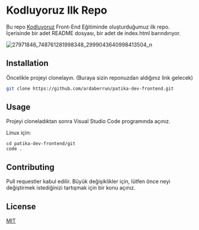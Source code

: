 # Kodluyoruz Ilk Repo

Bu repo [Kodluyoruz](https://www.kodluyoruz.org) Front-End Eğitiminde oluşturduğumuz ilk repo. İçerisinde bir adet README dosyası, bir adet de index.html barındırıyor.

![27971846_748761281998348_2999043640998413504_n](https://user-images.githubusercontent.com/48234601/123291639-f4ed7200-d51a-11eb-8604-af7075fe659f.png)



## Installation

Öncelikle projeyi clonelayın. (Buraya sizin reponuzdan aldığınız link gelecek)

```bash
git clone https://github.com/ardaberrun/patika-dev-frontend.git
```

## Usage

Projeyi cloneladıktan sonra Visual Studio Code programında açınız.

Linux için:
```linux
cd patika-dev-frontend/git
code .
```

## Contributing
Pull requestler kabul edilir. Büyük değişiklikler için, lütfen önce neyi değiştirmek istediğinizi tartışmak için bir konu açınız.


## License
[MIT](https://choosealicense.com/licenses/mit/)
